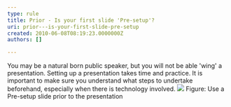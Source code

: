 ```yaml
---
type: rule
title: Prior - Is your first slide 'Pre-setup'?
uri: prior---is-your-first-slide-pre-setup
created: 2010-06-08T08:19:23.0000000Z
authors: []

---
```



You may be a natural born public speaker, but you will not be able 'wing' a presentation. Setting up a presentation takes time and practice. It is important to make sure you understand what steps to undertake beforehand, especially when there is technology involved.
![](/Communication/RulesToBetterPowerpointPresentations/PublishingImages/preslide.gif) Figure: Use a Pre-setup slide prior to the presentation
